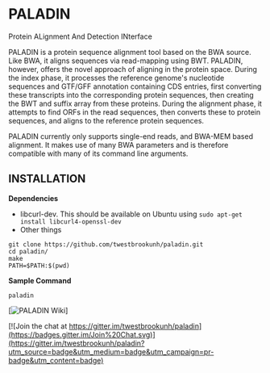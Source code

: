 # PALADIN

Protein ALignment And Detection INterface

 PALADIN is a protein sequence alignment tool based on the BWA source.  Like BWA, it aligns
 sequences via read-mapping using BWT.  PALADIN, however, offers the novel approach
 of aligning in the protein space.  During the index phase, it processes the reference genome's
 nucleotide sequences and GTF/GFF annotation containing CDS entries, first
 converting these transcripts into the corresponding protein sequences, then creating the BWT
 and suffix array from these proteins.  During the alignment phase, it attempts to find ORFs in 
 the read sequences, then converts these to protein sequences, and aligns to the reference 
 protein sequences. 

 PALADIN currently only supports single-end reads, and BWA-MEM based alignment.  It makes 
 use of many BWA parameters and is therefore compatible with many of its command line arguments.


INSTALLATION
--
**Dependencies**

- libcurl-dev. This should be available on Ubuntu using `sudo apt-get install libcurl4-openssl-dev`
- Other things

```
git clone https://github.com/twestbrookunh/paladin.git
cd paladin/
make
PATH=$PATH:$(pwd)
```

**Sample Command**

```
paladin
```

[![PALADIN Wiki](https://github.com/twestbrookunh/paladin/wiki)]

[![Join the chat at https://gitter.im/twestbrookunh/paladin](https://badges.gitter.im/Join%20Chat.svg)](https://gitter.im/twestbrookunh/paladin?utm_source=badge&utm_medium=badge&utm_campaign=pr-badge&utm_content=badge)


